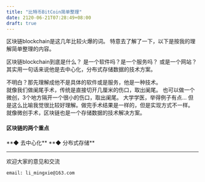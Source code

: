 ```yaml
---
title: "比特币BitCoin简单整理"
date: 2120-06-21T07:28:49+08:00
draft: true
---
```


区块链blockchain是这几年比较火爆的词。
特意去了解了一下，以下是按我的理解简单整理的内容。

区块链blockchain到底是什么？
是一个软件吗？是一个服务吗？ 或是一个网站？
其实用一句话来说他是去中心化，分布式存储数据的技术方案。 

不明白？那先理解成他不是具体的软件或是服务，他是一种技术。  
就像我们做阑尾手术，传统是直接切开几厘米的伤口，取出阑尾。
也可以做一个微创，3个地方隔开一个很小的伤口，取出阑尾。
大学学医，举得例子有点... 
但是这么比喻我觉很比较好理解。做完手术结果是一样的，但是实现方式不一样。
就像微创手术，区块链也是一个存储数据的技术解决方案。

<h4><strong>区块链的两个重点</strong></h4> 
**◆ 去中心化**
**◆ 分布式存储**


----------------------------------------------
欢迎大家的意见和交流

`email: li_mingxie@163.com`
